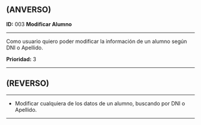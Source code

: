 ## (ANVERSO)  
**ID:** 003 **Modificar Alumno**  

----

Como usuario quiero poder modificar la información de un alumno según DNI o Apellido.  

**Prioridad:** 3  

-----  
## (REVERSO)
-----

- Modificar cualquiera de los datos de un alumno, buscando por DNI o Apellido.
-----
